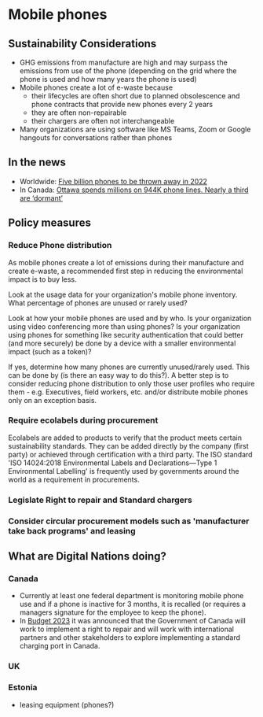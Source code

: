 # Mobile phones
## Sustainability Considerations
- GHG emissions from manufacture are high and may surpass the emissions from use of the phone (depending on the grid where the phone is used and how many years the phone is used)
- Mobile phones create a lot of e-waste because
    - their lifecycles are often short due to planned obsolescence and phone contracts that provide new phones every 2 years
    - they are often non-repairable
    - their chargers are often not interchangeable  
- Many organizations are using software like MS Teams, Zoom or Google hangouts for conversations rather than phones

## In the news
- Worldwide: [Five billion phones to be thrown away in 2022](https://www.bbc.com/news/science-environment-63245150)
- In Canada: [Ottawa spends millions on 944K phone lines. Nearly a third are ‘dormant’](https://globalnews.ca/news/9595669/canada-federal-spending-dormant-phone-lines/)

## Policy measures

### Reduce Phone distribution
As mobile phones create a lot of emissions during their manufacture and create e-waste, a recommended first step in reducing the environmental impact is to buy less. 

Look at the usage data for your organization's mobile phone inventory.
What percentage of phones are unused or rarely used? 

Look at how your mobile phones are used and by who. Is your organization using video conferencing more than using phones? Is your organization using phones for something like security authentication that could better (and more securely) be done by a device with a smaller environmental impact (such as a token)? 

If yes, determine how many phones are currently unused/rarely used. This can be done by (is there an easy way to do this?).  A better step is to consider reducing phone distribution to only those user profiles who require them - e.g. Executives, field workers, etc. and/or distribute mobile phones only on an exception basis.

### Require ecolabels during procurement
Ecolabels are added to products to verify that the product meets certain sustainability standards. They can be added directly by the company (first party) or achieved through certification with a third party.  The ISO standard 'ISO 14024:2018 Environmental Labels and Declarations—Type 1 Environmental Labelling' is frequently used by governments around the world as a requirement in procurements.

### Legislate Right to repair and Standard chargers

### Consider circular procurement models such as 'manufacturer take back programs' and leasing



## What are Digital Nations doing?
### Canada
- Currently at least one federal department is monitoring mobile phone use and if a phone is inactive for 3 months, it is recalled (or requires a managers signature for the employee to keep the phone).
- In [Budget 2023](https://www.budget.canada.ca/2023/report-rapport/chap1-en.html#a2) it was announced that the Government of Canada will work to implement a right to repair and will work with international partners and other stakeholders to explore implementing a standard charging port in Canada.

### UK

### Estonia
- leasing equipment (phones?)
